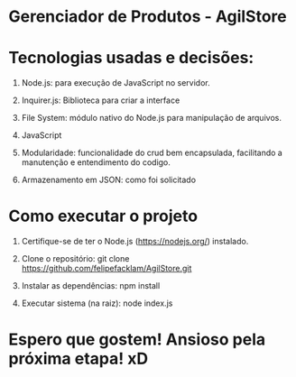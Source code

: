 # Gerenciador de Produtos - AgilStore

# Tecnologias usadas e decisões:
1. Node.js: para execução de JavaScript no servidor.

2. Inquirer.js: Biblioteca para criar a interface

3. File System: módulo nativo do Node.js para manipulação de arquivos.

4. JavaScript

5. Modularidade: funcionalidade do crud bem encapsulada, facilitando a manutenção e entendimento do codigo.

6. Armazenamento em JSON: como foi solicitado


# Como executar o projeto
1. Certifique-se de ter o Node.js (https://nodejs.org/) instalado.

2. Clone o repositório:
   git clone https://github.com/felipefacklam/AgilStore.git

3. Instalar as dependências:
    npm install

4. Executar sistema (na raiz):
    node index.js

# Espero que gostem! Ansioso pela próxima etapa! xD